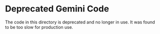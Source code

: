 # Deprecated Gemini Code

The code in this directory is deprecated and no longer in use. It was found to be too slow for production use.
